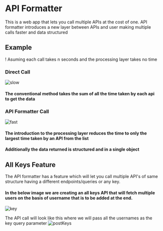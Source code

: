 # API Formatter
This is a web app that lets you call multiple APIs at the cost of one.
API formatter introduces a new layer between APIs and user making multiple calls faster and data structured

## Example
! Asuming each call takes n seconds and the processing layer takes no time
### Direct Call
![slow](https://github.com/rishiCz/api-formatter/assets/98217604/838dc174-cb4d-4ada-82c5-95a185ec87f7)
#### The conventional method takes the sum of all the time taken by each api to get the data

### API Formatter Call
![fast](https://github.com/rishiCz/api-formatter/assets/98217604/3916b3d4-97c7-4c04-9401-60634d559497)
#### The introduction to the processing layer reduces the time to only the largest time taken by an API from the list
#### Additionally the data returned is structured and in a single object

## All Keys Feature
The API formatter has a feature which will let you call multiple API's of same structure having a different endpoints/queries or any key.
#### In the below image we are creating an all keys API that will fetch multiple users on the basis of username that is to be added at the end.

![key](https://github.com/rishiCz/api-formatter/assets/98217604/61ae7a39-889c-4fc5-9826-a8f067be0634)


The API call will look like this where we will pass all the usernames as the key query parameter
![postKeys](https://github.com/rishiCz/api-formatter/assets/98217604/5a478f7a-0a1f-444b-9f40-27c1adbbaca0)





